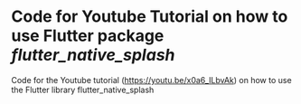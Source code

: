 # Code for Youtube Tutorial on how to use Flutter package *flutter_native_splash*
Code for the Youtube tutorial (https://youtu.be/x0a6_ILbvAk) on how to use the Flutter library flutter_native_splash
